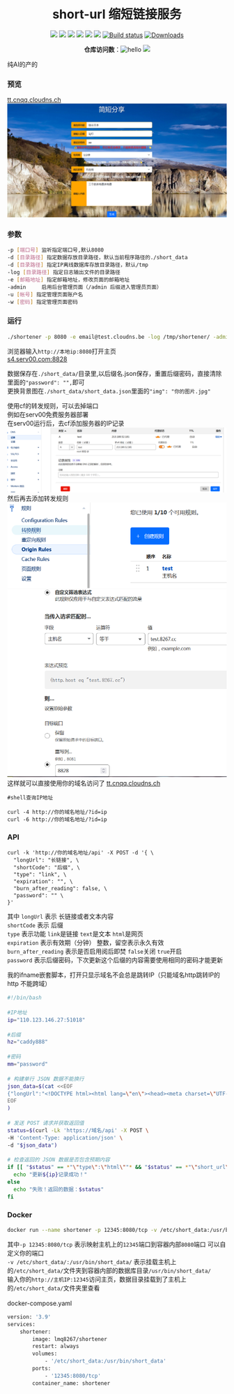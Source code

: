 <div align="center">

  # short-url 缩短链接服务
  
<a href="https://github.com/lmq8267/short-url-go/releases"><img src="https://img.shields.io/github/downloads/lmq8267/short-url-go/total"/></a>
<a href="https://github.com/lmq8267/short-url-go/graphs/contributors"><img src="https://img.shields.io/github/contributors-anon/lmq8267/short-url-go"/></a>
<a href="https://github.com/lmq8267/short-url-go/releases/"><img src="https://img.shields.io/github/release/lmq8267/short-url-go"/></a>
<a href="https://github.com/lmq8267/short-url-go/issues"><img src="https://img.shields.io/github/issues-raw/lmq8267/short-url-go"/></a>
<a href="https://github.com/lmq8267/short-url-go/discussions"><img src="https://img.shields.io/github/discussions/lmq8267/short-url-go"/></a>
<a href="GitHub repo size"><img src="https://img.shields.io/github/repo-size/lmq8267/short-url-go?color=red&style=flat-square"/></a>
<a href="https://github.com/lmq8267/short-url-go/actions?query=workflow%3ABuild"><img src="https://img.shields.io/github/actions/workflow/status/lmq8267/short-url-go/build.yml?branch=main" alt="Build status"/></a>
<a href="https://hub.docker.com/r/lmq8267/shortener"><img src="https://img.shields.io/docker/pulls/lmq8267/shortener?color=%2348BB78&logo=docker&label=pulls" alt="Downloads"/></a>
 
 **仓库访问数**：![hello](https://views.whatilearened.today/views/github/lmq8267/short-url-go.svg) ![](https://tt.cnqq.cloudns.ch/?id=svg)
 
</div>



 纯AI的产的 <br>
### 预览
[tt.cnqq.cloudns.ch](https://tt.cnqq.cloudns.ch/)
![](./image/UI预览.png)

### 参数
```bash
-p [端口号] 监听指定端口号,默认8080
-d [目录路径] 指定数据存放目录路径，默认当前程序路径的./short_data
-d [目录路径] 指定IP离线数据库存放目录路径，默认/tmp
-log [目录路径] 指定日志输出文件的目录路径
-e [邮箱地址] 指定邮箱地址，修改页面的邮箱地址
-admin     启用后台管理页面（/admin 后缀进入管理员页面）
-u [帐号] 指定管理页面账户名
-w [密码] 指定管理页面密码
```

### 运行
```bash
./shortener -p 8080 -e email@test.cloudns.be -log /tmp/shortener/ -admin -u admin -w wodemima &
```
浏览器输入`http://本地ip:8080`打开主页<br>
[s4.serv00.com:8828](http://s4.serv00.com:8828)

数据保存在`./short_data/`目录里,以后缀名.json保存，重置后缀密码，直接清除里面的`"password": "",`即可<br>
更换背景图在`./short_data/short_data.json`里面的`"img": "你的图片.jpg"`

使用cf的转发规则，可以去掉端口<br>
例如在serv00免费服务器部署<br>
在serv00运行后，去cf添加服务器的IP记录
![](./image/CF解析A记录.png)
然后再去添加转发规则
![](./image/建立转发规则.png)
![](./image/设置你的域名.png)
这样就可以直接使用你的域名访问了
[tt.cnqq.cloudns.ch](https://tt.cnqq.cloudns.ch/)

```
#shell查询IP地址

curl -4 http://你的域名地址/?id=ip
curl -6 http://你的域名地址/?id=ip
```

### API
```badh
curl -k 'http://你的域名地址/api' -X POST -d '{ \
  "longUrl": "长链接", \
  "shortCode": "后缀", \
  "type": "link", \
  "expiration": "", \
  "burn_after_reading": false, \
  "password": "" \
}'
```
其中 `longUrl` 表示 长链接或者文本内容<br>
`shortCode` 表示 后缀<br>
`type` 表示功能 `link`是链接 `text`是文本 `html`是网页<br>
`expiration` 表示有效期（分钟） 整数，留空表示永久有效<br>
`burn_after_reading` 表示是否启用阅后即焚 `false`关闭 `true`开启<br>
`password` 表示后缀密码，下次更新这个后缀的内容需要使用相同的密码才能更新<br>

我的ifname嵌套脚本，打开只显示域名不会总是跳转IP（只能域名http跳转IP的http 不能跨域）
```bash
#!/bin/bash

#IP地址
ip="110.123.146.27:51018"

#后缀
hz="caddy888"

#密码
mm="password"

# 构建单行 JSON 数据不能换行
json_data=$(cat <<EOF
{"longUrl":"<!DOCTYPE html><html lang=\"en\"><head><meta charset=\"UTF-8\"><meta name=\"viewport\" content=\"width=device-width, initial-scale=1.0\"><meta http-equiv=\"X-UA-Compatible\" content=\"ie=edge\"><title>/</title><style>body, html {margin: 0; padding: 0; height: 100%; overflow: hidden;} iframe {width: 100%; height: 100%; border: none;}</style></head><body><iframe src=\"http://$ip\"></iframe></body></html>","shortCode":"$hz","password":"$mm","expiration":"","burn_after_reading":"false","type":"html"}
EOF
)

# 发送 POST 请求并获取返回值
status=$(curl -Lk 'https://域名/api' -X POST \
-H 'Content-Type: application/json' \
-d "$json_data")

# 检查返回的 JSON 数据是否包含预期内容
if [[ "$status" == *"\"type\":\"html\""* && "$status" == *"\"short_url\":\"http://域名/${hz}\""* && "$status" == *"\"URL_NAME\":\"${hz}\""* ]]; then
  echo "更新${ip}记录成功！"
else
  echo "失败！返回的数据：$status"
fi
```

### Docker
```bash
docker run --name shortener -p 12345:8080/tcp -v /etc/short_data:/usr/bin/short_data --restart=always -d lmq8267/shortener

```
其中`-p 12345:8080/tcp` 表示映射主机上的`12345`端口到容器内部`8080`端口 可以自定义你的端口<br>
     `-v /etc/short_data/:/usr/bin/short_data/` 表示挂载主机上的`/etc/short_data/`文件夹到容器内部的数据库目录`/usr/bin/short_data/`<br>
     输入你的`http://主机IP:12345`访问主页，数据目录挂载到了主机上的`/etc/short_data/`文件夹里查看 <br>
<br> docker-compose.yaml
```bash
version: '3.9'
services:
    shortener:
        image: lmq8267/shortener
        restart: always
        volumes:
            - '/etc/short_data:/usr/bin/short_data'
        ports:
            - '12345:8080/tcp'
        container_name: shortener

```
